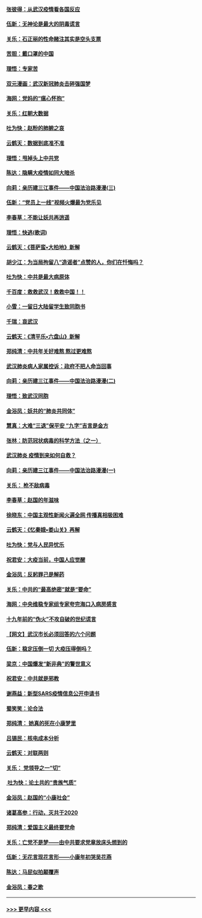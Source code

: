 #### [张彼得：从武汉疫情看各国反应](../pages/nsc993/n11850102.md?t=02071231) 
#### [伍新：无神论是最大的阴毒谎言](../pages/nsc993/n11846129.md?t=02071231) 
#### [关乐：石正丽的性命赌注其实是空头支票](../pages/nsc993/n11846109.md?t=02071231) 
#### [苦胆：戴口罩的中国](../pages/nsc993/n11845576.md?t=02071231) 
#### [理悟：专家苦](../pages/nsc993/n11845564.md?t=02071231) 
#### [双元漫画：武汉新冠肺炎击碎强国梦](../pages/nsc993/n11843320.md?t=02071231) 
#### [海网：党妈的“瘟心怀抱”](../pages/nsc993/n11840740.md?t=02071231) 
#### [关乐：红朝大数据](../pages/nsc993/n11840675.md?t=02071231) 
#### [吐为快：赵粉的肺腑之哀](../pages/nsc993/n11840618.md?t=02071231) 
#### [云鹤天：数据到底准不准](../pages/nsc993/n11840325.md?t=02071231) 
#### [理悟：甩掉头上中共党](../pages/nsc993/n11838826.md?t=02071231) 
#### [陈达：隐瞒大疫情如同大暗杀](../pages/nsc993/n11838771.md?t=02071231) 
#### [向莉：亲历建三江事件——中国法治路漫漫(三)](../pages/nsc993/n11831825.md?t=02071231) 
#### [伍新：“党员上一线”视频火爆最为党乐见](../pages/nsc993/n11838200.md?t=02071231) 
#### [李春草：不能让妖共再逍遥](../pages/nsc993/n11838102.md?t=02071231) 
#### [理悟：快逃(歌词)](../pages/nsc993/n11838083.md?t=02071231) 
#### [云鹤天：《菩萨蛮▪大柏地》新解](../pages/nsc993/n11838059.md?t=02071231) 
#### [胡少江：为当局拘留八“造谣者”点赞的人，你们在忏悔吗？](../pages/nsc993/n11836801.md?t=02071231) 
#### [吐为快：中共是最大病原体](../pages/nsc993/n11836748.md?t=02071231) 
#### [千百度：救救武汉！救救中国！！](../pages/nsc993/n11836145.md?t=02071231) 
#### [小雪：一留日大陆留学生致同胞书](../pages/nsc993/n11834624.md?t=02071231) 
#### [千瑞：哀武汉](../pages/nsc993/n11833647.md?t=02071231) 
#### [云鹤天：《清平乐▪六盘山》新解](../pages/nsc993/n11833611.md?t=02071231) 
#### [郑纯清：中共年关好难熬 熬过更难熬](../pages/nsc993/n11833489.md?t=02071231) 
#### [武汉肺炎病人家属控诉：政府不把人命当回事](../pages/nsc993/n11833205.md?t=02071231) 
#### [向莉：亲历建三江事件——中国法治路漫漫(二)](../pages/nsc993/n11829102.md?t=02071231) 
#### [理悟：致武汉同胞](../pages/nsc993/n11831522.md?t=02071231) 
#### [金浴凤：妖共的“肺炎共同体”](../pages/nsc993/n11829448.md?t=02071231) 
#### [慧真：大难“三退”保平安 “九字”吉言是金方](../pages/nsc993/n11829501.md?t=02071231) 
#### [张林：防范冠状病毒的科学方法（之一）](../pages/nsc993/n11828618.md?t=02071231) 
#### [武汉肺炎 疫情到来如何自救？](../pages/nsc993/n11827632.md?t=02071231) 
#### [向莉：亲历建三江事件——中国法治路漫漫(一)](../pages/nsc993/n11827190.md?t=02071231) 
#### [关乐： 枪不敌病毒](../pages/nsc993/n11826746.md?t=02071231) 
#### [李春草：赵国的年滋味](../pages/nsc993/n11826321.md?t=02071231) 
#### [徐晓东：中国主观性新闻火遍全网 传播真相极困难](../pages/nsc993/n11826508.md?t=02071231) 
#### [云鹤天：《忆秦娥▪娄山关》再解](../pages/nsc993/n11824682.md?t=02071231) 
#### [吐为快：党与人民异忧乐](../pages/nsc993/n11824660.md?t=02071231) 
#### [祝君安：大疫当前，中国人应觉醒](../pages/nsc993/n11821946.md?t=02071231) 
#### [金浴凤：反躬罪己是解药](../pages/nsc993/n11820280.md?t=02071231) 
#### [关乐：中共的“最高绝密”就是“要命”](../pages/nsc993/n11816946.md?t=02071231) 
#### [海网：中央维稳专家组专家夸完海口入病房感言](../pages/nsc993/n11815138.md?t=02071231) 
#### [十九年前的“伪火”不攻自破的世纪谎言](../pages/nsc993/n11813238.md?t=02071231) 
#### [【网文】武汉市长必须回答的六个问题](../pages/nsc993/n11813848.md?t=02071231) 
#### [伍新：稳定压倒一切 大疫压得倒吗？](../pages/nsc993/n11812634.md?t=02071231) 
#### [梁京：中国爆发“新非典”的警世意义](../pages/nsc993/n11812554.md?t=02071231) 
#### [祝君安：中共就是邪教](../pages/nsc993/n11812431.md?t=02071231) 
#### [谢燕益：新型SARS疫情信息公开申请书](../pages/nsc993/n11808840.md?t=02071231) 
#### [蜀笑笑：论合法](../pages/nsc993/n11808064.md?t=02071231) 
#### [郑纯清： 她真的死在小康梦里](../pages/nsc993/n11806623.md?t=02071231) 
#### [吕锡民：核电成本分析](../pages/nsc993/n11806284.md?t=02071231) 
#### [云鹤天：对联两则](../pages/nsc993/n11805957.md?t=02071231) 
#### [关乐： 党领导之一“切”](../pages/nsc993/n11804505.md?t=02071231) 
#### [ 吐为快：论土共的“贵族气质”](../pages/nsc993/n11804490.md?t=02071231) 
#### [金浴凤：赵国的“小康社会”](../pages/nsc993/n11804452.md?t=02071231) 
#### [诸葛高参：行动，灭共于2020](../pages/nsc993/n11804120.md?t=02071231) 
#### [郑纯清：爱国主义最终要党命](../pages/nsc993/n11802197.md?t=02071231) 
#### [关乐：亡党不是梦——由中共要求党章放床头想到的](../pages/nsc993/n11802156.md?t=02071231) 
#### [伍新：无花言现花言形——小康年初哭吴花燕](../pages/nsc993/n11800044.md?t=02071231) 
#### [陈达：马屁似拍颠覆声](../pages/nsc993/n11800010.md?t=02071231) 
#### [金浴凤：春之歌](../pages/nsc993/n11797687.md?t=02071231) 

----
#### [ >>> 更早内容 <<< ](../indexes/nsc993-earlier.md)
